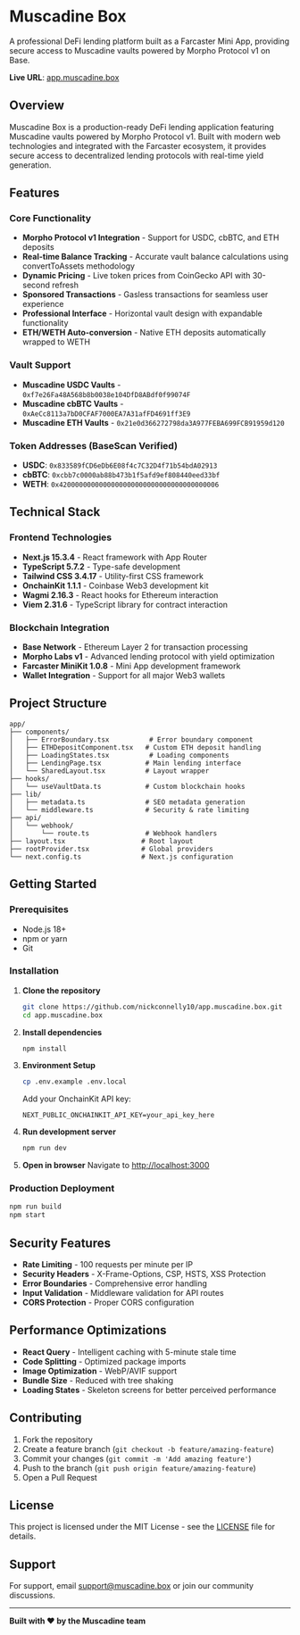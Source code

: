 # Muscadine Box

A professional DeFi lending platform built as a Farcaster Mini App, providing secure access to Muscadine vaults powered by Morpho Protocol v1 on Base.

**Live URL**: [app.muscadine.box](https://app.muscadine.box)

## Overview

Muscadine Box is a production-ready DeFi lending application featuring Muscadine vaults powered by Morpho Protocol v1. Built with modern web technologies and integrated with the Farcaster ecosystem, it provides secure access to decentralized lending protocols with real-time yield generation.

## Features

### Core Functionality
- **Morpho Protocol v1 Integration** - Support for USDC, cbBTC, and ETH deposits
- **Real-time Balance Tracking** - Accurate vault balance calculations using convertToAssets methodology
- **Dynamic Pricing** - Live token prices from CoinGecko API with 30-second refresh
- **Sponsored Transactions** - Gasless transactions for seamless user experience
- **Professional Interface** - Horizontal vault design with expandable functionality
- **ETH/WETH Auto-conversion** - Native ETH deposits automatically wrapped to WETH

### Vault Support
- **Muscadine USDC Vaults** - `0xf7e26Fa48A568b8b0038e104DfD8ABdf0f99074F`
- **Muscadine cbBTC Vaults** - `0xAeCc8113a7bD0CFAF7000EA7A31afFD4691ff3E9`
- **Muscadine ETH Vaults** - `0x21e0d366272798da3A977FEBA699FCB91959d120`

### Token Addresses (BaseScan Verified)
- **USDC**: `0x833589fCD6eDb6E08f4c7C32D4f71b54bdA02913`
- **cbBTC**: `0xcbb7c0000ab88b473b1f5afd9ef808440eed33bf`
- **WETH**: `0x4200000000000000000000000000000000000006`

## Technical Stack

### Frontend Technologies
- **Next.js 15.3.4** - React framework with App Router
- **TypeScript 5.7.2** - Type-safe development
- **Tailwind CSS 3.4.17** - Utility-first CSS framework
- **OnchainKit 1.1.1** - Coinbase Web3 development kit
- **Wagmi 2.16.3** - React hooks for Ethereum interaction
- **Viem 2.31.6** - TypeScript library for contract interaction

### Blockchain Integration
- **Base Network** - Ethereum Layer 2 for transaction processing
- **Morpho Labs v1** - Advanced lending protocol with yield optimization
- **Farcaster MiniKit 1.0.8** - Mini App development framework
- **Wallet Integration** - Support for all major Web3 wallets

## Project Structure

```
app/
├── components/
│   ├── ErrorBoundary.tsx          # Error boundary component
│   ├── ETHDepositComponent.tsx   # Custom ETH deposit handling
│   ├── LoadingStates.tsx          # Loading components
│   ├── LendingPage.tsx           # Main lending interface
│   └── SharedLayout.tsx          # Layout wrapper
├── hooks/
│   └── useVaultData.ts           # Custom blockchain hooks
├── lib/
│   ├── metadata.ts               # SEO metadata generation
│   └── middleware.ts             # Security & rate limiting
├── api/
│   └── webhook/
│       └── route.ts              # Webhook handlers
├── layout.tsx                   # Root layout
├── rootProvider.tsx             # Global providers
└── next.config.ts               # Next.js configuration
```

## Getting Started

### Prerequisites
- Node.js 18+ 
- npm or yarn
- Git

### Installation

1. **Clone the repository**
   ```bash
   git clone https://github.com/nickconnelly10/app.muscadine.box.git
   cd app.muscadine.box
   ```

2. **Install dependencies**
   ```bash
   npm install
   ```

3. **Environment Setup**
   ```bash
   cp .env.example .env.local
   ```
   Add your OnchainKit API key:
   ```env
   NEXT_PUBLIC_ONCHAINKIT_API_KEY=your_api_key_here
   ```

4. **Run development server**
   ```bash
   npm run dev
   ```

5. **Open in browser**
   Navigate to [http://localhost:3000](http://localhost:3000)

### Production Deployment

```bash
npm run build
npm start
```

## Security Features

- **Rate Limiting** - 100 requests per minute per IP
- **Security Headers** - X-Frame-Options, CSP, HSTS, XSS Protection
- **Error Boundaries** - Comprehensive error handling
- **Input Validation** - Middleware validation for API routes
- **CORS Protection** - Proper CORS configuration

## Performance Optimizations

- **React Query** - Intelligent caching with 5-minute stale time
- **Code Splitting** - Optimized package imports
- **Image Optimization** - WebP/AVIF support
- **Bundle Size** - Reduced with tree shaking
- **Loading States** - Skeleton screens for better perceived performance

## Contributing

1. Fork the repository
2. Create a feature branch (`git checkout -b feature/amazing-feature`)
3. Commit your changes (`git commit -m 'Add amazing feature'`)
4. Push to the branch (`git push origin feature/amazing-feature`)
5. Open a Pull Request

## License

This project is licensed under the MIT License - see the [LICENSE](LICENSE) file for details.

## Support

For support, email support@muscadine.box or join our community discussions.

---

**Built with ❤️ by the Muscadine team**